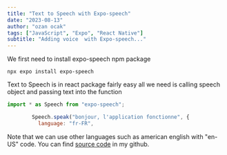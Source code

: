 ```yaml
---
title: "Text to Speech with Expo-speech"
date: "2023-08-13"
author: "ozan ocak"
tags: ["JavaScript", "Expo", "React Native"]
subtitle: "Adding voice  with Expo-speech..."
---
```


We first need to install expo-speech npm package

```console
npx expo install expo-speech
```

Text to Speech is in react package fairly easy all we need is calling speech object and passing text into the function

```javascript
import * as Speech from "expo-speech";

        Speech.speak("bonjour, l'application fonctionne", {
          language: "fr-FR",
```

Note that we can use other languages such as american english with "en-US" code. You can find [source code](https://github.com/OzanOcak/rn-voiceandspeech/blob/main/TextToVoiceButton.js) in my github.
